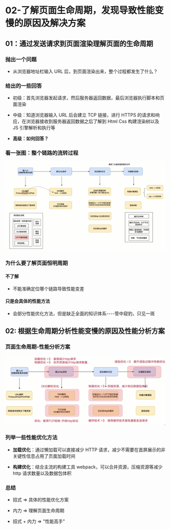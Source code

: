 # 02-了解页面生命周期，发现导致性能变慢的原因及解决方案

## 01：通过发送请求到页面渲染理解页面的生命周期

### 抛出一个问题

- 从浏览器地址栏输入 URL 后，到页面渲染出来，整个过程都发生了什么？

### 给出的一些回答

- 初级：首先浏览器发起请求，然后服务器返回数据，最后浏览器执行脚本和页面渲染

- 中级：知道浏览器输入 URL 后会建立 TCP 链接，进行 HTTPS 的请求和响应，在浏览器接收到服务器返回数据之后了解到 Html Css 构建渲染树以及 JS 引擎解析和执行等

- **高级：如何回答？**

### 看一张图：整个链路的流转过程

![](assets/2023-07-23-17-24-14-image.png)

### 为什么要了解页面恒明周期

#### 不了解

- 不能准确定位哪个链路导致性能变差

#### 只是会具体的性能方法

- 会部分性能优化方法，但是缺乏全面的知识体系----管中窥豹，只见一斑

## 02: 根据生命周期分析性能变慢的原因及性能分析方案

### 页面生命周期-性能分析方案

![](assets/2023-07-23-17-31-52-image.png)

### 列举一些性能优化方法

* **加载优化**：通过懒加载可以直接减少 HTTP 请求，减少不需要在首屏展示的非关键性信息占用了页面加载时间

* **构建优化**：结合主流的构建工具 webpack，可以合并资源，压缩资源等减少 http 请求数量以及数据包体积

### 总结

* 招式 => 具体的性能优化方案

* 内力 => 理解页面生命周期

* 招式 + 内力 => "性能高手"
